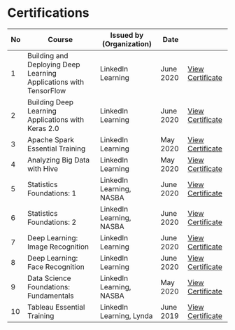# Certifications


| No | Course  | Issued by (Organization) | Date | |
| ------------- | ------------- | ------------- | ------------- | ------------- |
| 1 | Building and Deploying Deep Learning Applications with TensorFlow  | LinkedIn Learning  | June 2020 | [View Certificate](https://drive.google.com/file/d/1tYMyJvw0ohe7P94uQ9hSTngdRO6j0W9V/view?usp=sharing) |
| 2 | Building Deep Learning Applications with Keras 2.0  | LinkedIn Learning | June 2020 | [View Certificate]() |
| 3 | Apache Spark Essential Training  | LinkedIn Learning | May 2020 | [View Certificate]() |
| 4 | Analyzing Big Data with Hive  | LinkedIn Learning | May 2020 | [View Certificate]() |
| 5 | Statistics Foundations: 1  | LinkedIn Learning, NASBA | June 2020 | [View Certificate]() |
| 6 | Statistics Foundations: 2  | LinkedIn Learning, NASBA | June 2020 | [View Certificate]() |
| 7 | Deep Learning: Image Recognition  | LinkedIn Learning | June 2020 | [View Certificate]() |
| 8 | Deep Learning: Face Recognition  | LinkedIn Learning | June 2020 | [View Certificate]() |
| 9 | Data Science Foundations: Fundamentals  | LinkedIn Learning, NASBA | May 2020 | [View Certificate]() |
| 10 | Tableau Essential Training  | LinkedIn Learning, Lynda | June 2019 | [View Certificate]() |
